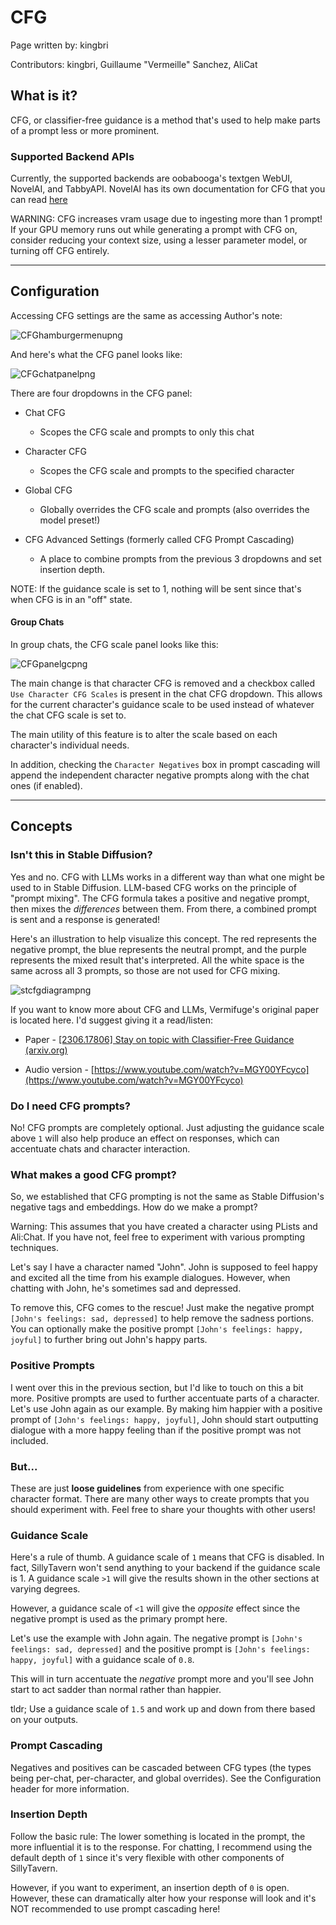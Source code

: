 # CFG

Page written by: kingbri

Contributors: kingbri, Guillaume "Vermeille" Sanchez, AliCat

## What is it?

CFG, or classifier-free guidance is a method that's used to help make parts of a prompt less or more prominent.

### Supported Backend APIs

Currently, the supported backends are oobabooga's textgen WebUI, NovelAI, and TabbyAPI. NovelAI has its own documentation for CFG that you can read [here](https://docs.novelai.net/text/cfg.html)

WARNING: CFG increases vram usage due to ingesting more than 1 prompt! If your GPU memory runs out while generating a prompt with CFG on, consider reducing your context size, using a lesser parameter model, or turning off CFG entirely.

---

## Configuration

Accessing CFG settings are the same as accessing Author's note:

![CFGhamburgermenupng](/static/cfg-hamburger.png)

And here's what the CFG panel looks like:

![CFGchatpanelpng](/static/cfg-panel.png)

There are four dropdowns in the CFG panel:

- Chat CFG
  
  - Scopes the CFG scale and prompts to only this chat
- Character CFG
  
  - Scopes the CFG scale and prompts to the specified character
- Global CFG
  
  - Globally overrides the CFG scale and prompts (also overrides the model preset!)
- CFG Advanced Settings (formerly called CFG Prompt Cascading)
  
  - A place to combine prompts from the previous 3 dropdowns and set insertion depth.

NOTE: If the guidance scale is set to 1, nothing will be sent since that's when CFG is in an "off" state.

#### Group Chats

In group chats, the CFG scale panel looks like this:

![CFGpanelgcpng](/static/cfg-groups.png)

The main change is that character CFG is removed and a checkbox called `Use Character CFG Scales` is present in the chat CFG dropdown. This allows for the current character's guidance scale to be used instead of whatever the chat CFG scale is set to.

The main utility of this feature is to alter the scale based on each character's individual needs.

In addition, checking the `Character Negatives` box in prompt cascading will append the independent character negative prompts along with the chat ones (if enabled).

---

## Concepts

### Isn't this in Stable Diffusion?

Yes and no. CFG with LLMs works in a different way than what one might be used to in Stable Diffusion. LLM-based CFG works on the principle of "prompt mixing". The CFG formula takes a positive and negative prompt, then mixes the *differences* between them. From there, a combined prompt is sent and a response is generated!

Here's an illustration to help visualize this concept. The red represents the negative prompt, the blue represents the neutral prompt, and the purple represents the mixed result that's interpreted. All the white space is the same across all 3 prompts, so those are not used for CFG mixing.

![stcfgdiagrampng](/static/cfg-diagram.png)

If you want to know more about CFG and LLMs, Vermifuge's original paper is located here. I'd suggest giving it a read/listen:

- Paper - [[2306.17806] Stay on topic with Classifier-Free Guidance (arxiv.org)](https://arxiv.org/abs//2306.17806)
  
- Audio version - [https://www.youtube.com/watch?v=MGY00YFcyco](https://www.youtube.com/watch?v=MGY00YFcyco)
  

### Do I need CFG prompts?

No! CFG prompts are completely optional. Just adjusting the guidance scale above `1` will also help produce an effect on responses, which can accentuate chats and character interaction.

### What makes a good CFG prompt?

So, we established that CFG prompting is not the same as Stable Diffusion's negative tags and embeddings. How do we make a prompt?

Warning: This assumes that you have created a character using PLists and Ali:Chat. If you have not, feel free to experiment with various prompting techniques.

Let's say I have a character named "John". John is supposed to feel happy and excited all the time from his example dialogues. However, when chatting with John, he's sometimes sad and depressed.

To remove this, CFG comes to the rescue! Just make the negative prompt `[John's feelings: sad, depressed]` to help remove the sadness portions. You can optionally make the positive prompt `[John's feelings: happy, joyful]` to further bring out John's happy parts.

### Positive Prompts

I went over this in the previous section, but I'd like to touch on this a bit more. Positive prompts are used to further accentuate parts of a character. Let's use John again as our example. By making him happier with a positive prompt of `[John's feelings: happy, joyful]`, John should start outputting dialogue with a more happy feeling than if the positive prompt was not included.

### But...

These are just **loose guidelines** from experience with one specific character format. There are many other ways to create prompts that you should experiment with. Feel free to share your thoughts with other users!

### Guidance Scale

Here's a rule of thumb. A guidance scale of `1` means that CFG is disabled. In fact, SillyTavern won't send anything to your backend if the guidance scale is 1. A guidance scale `>1` will give the results shown in the other sections at varying degrees.

However, a guidance scale of `<1` will give the *opposite* effect since the negative prompt is used as the primary prompt here.

Let's use the example with John again. The negative prompt is `[John's feelings: sad, depressed]` and the positive prompt is `[John's feelings: happy, joyful]` with a guidance scale of `0.8`.

This will in turn accentuate the *negative* prompt more and you'll see John start to act sadder than normal rather than happier.

tldr; Use a guidance scale of `1.5` and work up and down from there based on your outputs.

### Prompt Cascading

Negatives and positives can be cascaded between CFG types (the types being per-chat, per-character, and global overrides). See the Configuration header for more information.

### Insertion Depth

Follow the basic rule: The lower something is located in the prompt, the more influential it is to the response. For chatting, I recommend using the default depth of `1` since it's very flexible with other components of SillyTavern.

However, if you want to experiment, an insertion depth of `0` is open. However, these can dramatically alter how your response will look and it's NOT recommended to use prompt cascading here!
